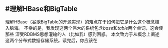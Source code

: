 #理解HBase和BigTable
---
理解HBase（谷歌BigTable的开源实现）的难点在于如何把它是什么这个概念植入脑海。
不幸的是，我发现这两个伟大的系统包含*base*和*table*两个单词，这会使那些
深受RDBMS思想灌输的人（比如我）感到困惑。
本文致力于从概念上阐述这两个分布式数据存储系统。读完后，你应该在

